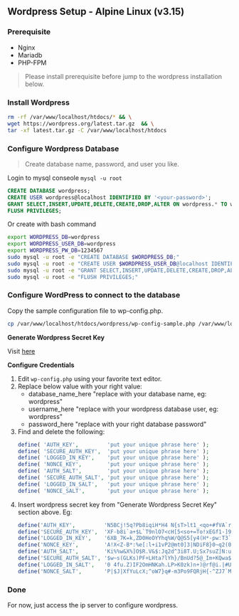 ## Wordpress Setup - Alpine Linux (v3.15)

### Prerequisite

- Nginx
- Mariadb
- PHP-FPM

> Please install prerequisite before jump to the wordpress installation below.

### Install Wordpress

```bash
rm -rf /var/www/localhost/htdocs/* && \
wget https://wordpress.org/latest.tar.gz  && \
tar -xf latest.tar.gz -C /var/www/localhost/htdocs
```

### Configure Wordpress Database

> Create database name, password, and user you like.

Login to mysql conseole `mysql -u root`

```sql
CREATE DATABASE wordpress;
CREATE USER wordpress@localhost IDENTIFIED BY '<your-password>';
GRANT SELECT,INSERT,UPDATE,DELETE,CREATE,DROP,ALTER ON wordpress.* TO wordpress@localhost;
FLUSH PRIVILEGES;
```

Or create with bash command

```bash
export WORDPRESS_DB=wordpress
export WORDPRESS_USER_DB=wordpress
export WORDPRESS_PW_DB=1234567
sudo mysql -u root -e "CREATE DATABASE $WORDPRESS_DB;"
sudo mysql -u root -e "CREATE USER $WORDPRESS_USER_DB@localhost IDENTIFIED BY '$WORDPRESS_PW_DB';"
sudo mysql -u root -e "GRANT SELECT,INSERT,UPDATE,DELETE,CREATE,DROP,ALTER ON $WORDPRESS_DB.* TO $WORDPRESS_USER_DB@localhost;"
sudo mysql -u root -e "FLUSH PRIVILEGES;"
```

### Configure WordPress to connect to the database

Copy the sample configuration file to wp-config.php.

```bash
cp /var/www/localhost/htdocs/wordpress/wp-config-sample.php /var/www/localhost/htdocs/wordpress/wp-config.php
```

**Generate Wordpress Secret Key**

Visit [here](https://api.wordpress.org/secret-key/1.1/salt/)

**Configure Credentials**

1. Edit `wp-config.php` using your favorite text editor.
2. Replace below value with your right value:
    - database_name_here "replace with your database name, eg: wordpress"
    - username_here "replace with your wordpress database user, eg: wordpress"
    - password_here "replace with your right database password"
3. Find and delete the following:
    ```php
    define( 'AUTH_KEY',         'put your unique phrase here' );
    define( 'SECURE_AUTH_KEY',  'put your unique phrase here' );
    define( 'LOGGED_IN_KEY',    'put your unique phrase here' );
    define( 'NONCE_KEY',        'put your unique phrase here' );
    define( 'AUTH_SALT',        'put your unique phrase here' );
    define( 'SECURE_AUTH_SALT', 'put your unique phrase here' );
    define( 'LOGGED_IN_SALT',   'put your unique phrase here' );
    define( 'NONCE_SALT',       'put your unique phrase here' );
    ```
4. Insert wordpress secret key from "Generate Wordpress Secret Key" section above.
    Eg:
    ```php
    define('AUTH_KEY',         'N5BCj!5q?Pb8iqiH*H4 N{sT>lt1_<qo+#fVA`rb2x._#6X&ywzdHFo.=VfC=m?|');
    define('SECURE_AUTH_KEY',  'XF-b8i`a+$L`T9nlO7<cH[5<so+=To!xEGf1-]9>H=v4w CetB<.(xk&Mj7]{kg6');
    define('LOGGED_IN_KEY',    '6XB_7K=k,ZD0HeOYYhq%W/Q@S5[y4(H*-pw:T3`ThuRDEZcJ+Y/01j+IiWucmYxR');
    define('NONCE_KEY',        'A!X<Z-B*:%e[:l+i1vP2@mt0]3|NDiF8}0~q2(0y08.$_>y5>,CK![bleUXv>CL2');
    define('AUTH_SALT',        'Ki%%w&X%]O$R.V&$:Jq2d^3i8T.U;Sx7suZ]N:u,]AR}J7y6(QkX^L;x;#.FqS&.');
    define('SECURE_AUTH_SALT', '$w~s(GLKs)PF+LHta?lYh}/BnUd?5@_Im+KQwa$=NzQ+q^[sueD;a?YE#l-+9l0^');
    define('LOGGED_IN_SALT',   '0 4fu.Z)IF2OmHNKah.LP>K0zk)n+)@rf@i.|#Ua4DgIOgLd@`*/VA&Q;d/Dw#+C');
    define('NONCE_SALT',       'P|$J|XfYuLcX;^oW7}q#-m3Po9FQRjH{-^ZJ7`M+i;E|`>sr(s02GNI2FrPZL+h+');
    ```

### Done

For now, just access the ip server to configure wordpress.
